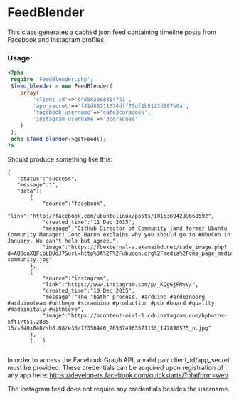 # FeedBlender
This class generates a cached json feed containing timeline posts from Facebook and Instagram profiles.


### Usage:

```php
<?php
 require 'FeedBlender.php';
 $feed_blender = new FeedBlender(
    array(
        'client_id'=>'646582008814751',
        'app_secret'=>'f41d88311674dff75df1b5113d587b0a',
        'facebook_username'=>'cafe3coracoes',
        'instagram_username'=>'3coracoes'
    )
 );
 echo $feed_blender->getFeed();
?>
```


Should produce something like this:
 ```
{
    "status":"success",
    "message":"",
    "data":[
        {
            "source":"facebook",
            "link":"http://facebook.com/ubuntulinux/posts/10153694239668592",
            "created_time":"11 Dec 2015",
            "message":"GitHub Director of Community (and former Ubuntu Community Manager) Jono Bacon explains why you should go to #UbuCon in January. We can't help but agree.",
            "image":"https://fbexternal-a.akamaihd.net/safe_image.php?d=AQBonXQFibLBUdJ7&url=http%3A%2F%2Fubucon.org%2Fmedia%2Fcms_page_media%2F1%2Fubucon-community.jpg"
        },
        {
            "source":"instagram",
            "link":"https://www.instagram.com/p/_KQgGjPMyV/",
            "created_time":"10 Dec 2015",
            "message":"The "bath" process. #arduino #arduinoorg #arduinoteam #onthego #strambino #production #pcb #board #quality #madeinitaly #withlove",
            "image":"https://scontent-mia1-1.cdninstagram.com/hphotos-xft1/t51.2885-15/s640x640/sh0.08/e35/12356440_765574983571153_147890575_n.jpg"
        },
        (...)
        
```



In order to access the Facebook Graph API, a valid pair client_id/app_secret must be provided.
These credentials can be acquired upon registration of any app here:
https://developers.facebook.com/quickstarts/?platform=web

The instagram feed does not require any credentials besides the username.

